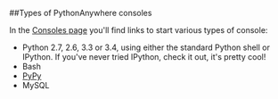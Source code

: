 
<!--
.. title: Types of consoles
.. slug: TypesOfConsoles
.. date: 2015-05-13 14:35:28 UTC+01:00
.. tags:
.. category:
.. link:
.. description:
.. type: text
-->





##Types of PythonAnywhere consoles


In the [Consoles page](https://www.pythonanywhere.com/consoles/) you'll find links to start various types of console:

  * Python 2.7, 2.6, 3.3 or 3.4, using either the standard Python shell or IPython. If you've never tried IPython, check it out, it's pretty cool!
  * Bash
  * [PyPy](//pypy.org/)
  * MySQL
